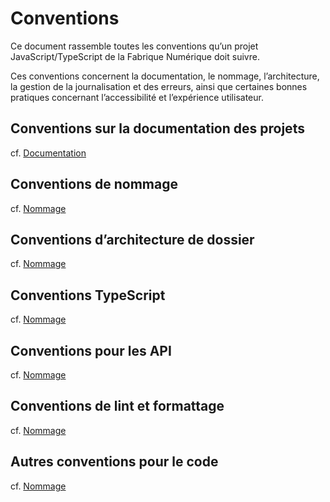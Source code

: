 # Conventions

Ce document rassemble toutes les conventions qu’un projet JavaScript/TypeScript de la Fabrique Numérique doit suivre.

Ces conventions concernent la documentation, le nommage, l’architecture, la gestion de la journalisation et des erreurs, ainsi que certaines bonnes pratiques concernant l’accessibilité et l’expérience utilisateur.

## Conventions sur la documentation des projets

cf. [Documentation](/conventions/documentation)

## Conventions de nommage

cf. [Nommage](/conventions/nommage)

## Conventions d’architecture de dossier

cf. [Nommage](/conventions/architecture-dossiers)

## Conventions TypeScript

cf. [Nommage](/conventions/typescript)

## Conventions pour les API

cf. [Nommage](/conventions/api-restful)

## Conventions de lint et formattage

cf. [Nommage](/conventions/lint-formattage)

## Autres conventions pour le code

cf. [Nommage](/conventions/autres)
